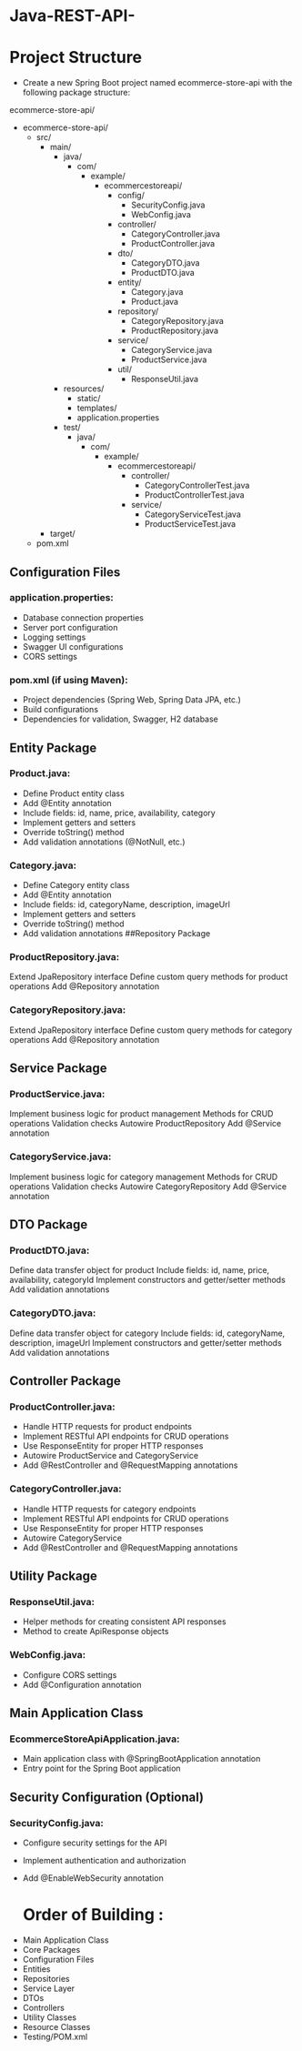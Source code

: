 # Java-REST-API-

# Project Structure
- Create a new Spring Boot project named ecommerce-store-api with the following package structure:

ecommerce-store-api/
* ecommerce-store-api/
  * src/
    * main/
      * java/
        * com/
          * example/
            * ecommercestoreapi/
              * config/
                * SecurityConfig.java
                * WebConfig.java
              * controller/
                * CategoryController.java
                * ProductController.java
              * dto/
                * CategoryDTO.java
                * ProductDTO.java
              * entity/
                * Category.java
                * Product.java
              * repository/
                * CategoryRepository.java
                * ProductRepository.java
              * service/
                * CategoryService.java
                * ProductService.java
              * util/
                * ResponseUtil.java
      * resources/
        * static/
        * templates/
        * application.properties
      * test/
        * java/
          * com/
            * example/
              * ecommercestoreapi/
                * controller/
                  * CategoryControllerTest.java
                  * ProductControllerTest.java
                * service/
                  * CategoryServiceTest.java
                  * ProductServiceTest.java
    * target/
  * pom.xml



## Configuration Files

### application.properties:
- Database connection properties
- Server port configuration
- Logging settings
- Swagger UI configurations
- CORS settings
### pom.xml (if using Maven):
- Project dependencies (Spring Web, Spring Data JPA, etc.)
- Build configurations
- Dependencies for validation, Swagger, H2 database
## Entity Package
### Product.java:
* Define Product entity class
* Add @Entity annotation
* Include fields: id, name, price, availability, category
* Implement getters and setters
* Override toString() method
* Add validation annotations (@NotNull, etc.)
### Category.java:
* Define Category entity class
* Add @Entity annotation
* Include fields: id, categoryName, description, imageUrl
* Implement getters and setters
* Override toString() method
* Add validation annotations
##Repository Package
### ProductRepository.java:
Extend JpaRepository interface
Define custom query methods for product operations
Add @Repository annotation
### CategoryRepository.java:
Extend JpaRepository interface
Define custom query methods for category operations
Add @Repository annotation
## Service Package
### ProductService.java:
Implement business logic for product management
Methods for CRUD operations
Validation checks
Autowire ProductRepository
Add @Service annotation
### CategoryService.java:
Implement business logic for category management
Methods for CRUD operations
Validation checks
Autowire CategoryRepository
Add @Service annotation
## DTO Package
### ProductDTO.java:
Define data transfer object for product
Include fields: id, name, price, availability, categoryId
Implement constructors and getter/setter methods
Add validation annotations
### CategoryDTO.java:
Define data transfer object for category
Include fields: id, categoryName, description, imageUrl
Implement constructors and getter/setter methods
Add validation annotations
## Controller Package
### ProductController.java:
* Handle HTTP requests for product endpoints
* Implement RESTful API endpoints for CRUD operations
* Use ResponseEntity for proper HTTP responses
* Autowire ProductService and CategoryService
* Add @RestController and @RequestMapping annotations
### CategoryController.java:
* Handle HTTP requests for category endpoints
* Implement RESTful API endpoints for CRUD operations
* Use ResponseEntity for proper HTTP responses
* Autowire CategoryService
* Add @RestController and @RequestMapping annotations
## Utility Package
### ResponseUtil.java:
* Helper methods for creating consistent API responses
* Method to create ApiResponse objects
### WebConfig.java:
* Configure CORS settings
* Add @Configuration annotation

## Main Application Class
### EcommerceStoreApiApplication.java:
* Main application class with @SpringBootApplication annotation
* Entry point for the Spring Boot application

## Security Configuration (Optional)
### SecurityConfig.java:
* Configure security settings for the API
* Implement authentication and authorization
* Add @EnableWebSecurity annotation

  # Order of Building :
- Main Application Class
- Core Packages
- Configuration Files
- Entities
- Repositories
- Service Layer
- DTOs
- Controllers
- Utility Classes
- Resource Classes
- Testing/POM.xml
